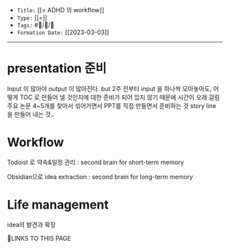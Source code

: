 
-   `Title:` [[= ADHD 의 workflow]]
-   `Type:` [[=]]
-   `Tags:` #🧠️/📝️/🌱️ 
-   `Formation Date:` [[2023-03-03]]
---

# presentation 준비

Input  이 많아야 output 이 많아진다. 
but 2주 전부터 input 을 하나씩 모아놓아도, 어떻게 TOC  로 만들어 낼 것인지에 대한 준비가 되어 있지 않기 때문에 시간이 오래 걸림
주요 논문 4~5개를 찾아서 섞어가면서 PPT를 직접 만들면서 준비하는 것
story line 을 만들어 내는 것..


# Workflow
Todoist 로 약속&일정 관리 : second brain for short-term memory 

Obsidian으로 idea extraction : second brain for long-term memory

# Life management
idea의 발견과 확장

🔗LINKS TO THIS PAGE